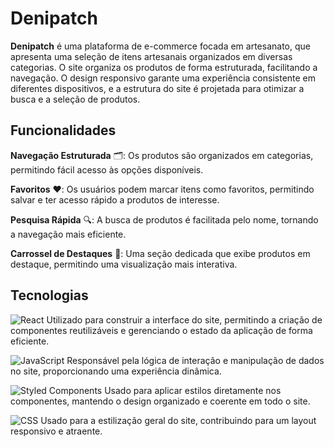 # Denipatch

**Denipatch** é uma plataforma de e-commerce focada em artesanato, que apresenta uma seleção de itens artesanais organizados em diversas categorias. O site organiza os produtos de forma estruturada, facilitando a navegação. O design responsivo garante uma experiência consistente em diferentes dispositivos, e a estrutura do site é projetada para otimizar a busca e a seleção de produtos.

## Funcionalidades

**Navegação Estruturada** 🗂️: Os produtos são organizados em categorias, permitindo fácil acesso às opções disponíveis.

**Favoritos** ❤️: Os usuários podem marcar itens como favoritos, permitindo salvar e ter acesso rápido a produtos de interesse.

**Pesquisa Rápida** 🔍: A busca de produtos é facilitada pelo nome, tornando a navegação mais eficiente.

**Carrossel de Destaques** 🎡: Uma seção dedicada que exibe produtos em destaque, permitindo uma visualização mais interativa.


## Tecnologias

![React](https://img.shields.io/badge/-React-282C34?style=flat&logo=react&logoColor=61DAFB) Utilizado para construir a interface do site, permitindo a criação de componentes reutilizáveis e gerenciando o estado da aplicação de forma eficiente.

![JavaScript](https://img.shields.io/badge/-JavaScript-282C34?style=flat&logo=javascript&logoColor=F7DF1E) Responsável pela lógica de interação e manipulação de dados no site, proporcionando uma experiência dinâmica.

![Styled Components](https://img.shields.io/badge/-Styled--Components-282C34?style=flat&logo=styled-components&logoColor=DB7093) Usado para aplicar estilos diretamente nos componentes, mantendo o design organizado e coerente em todo o site.

![CSS](https://img.shields.io/badge/-CSS-282C34?style=flat&logo=css3&logoColor=1572B6) Usado para a estilização geral do site, contribuindo para um layout responsivo e atraente.
